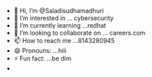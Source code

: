 - 👋 Hi, I’m @Saladisudhamadhuri
- 👀 I’m interested in ... cybersecurity 
- 🌱 I’m currently learning ...redhat
- 💞️ I’m looking to collaborate on ... careers.com
- 📫 How to reach me ...8143280945
- 😄 Pronouns: ...hiii
- ⚡ Fun fact: ...be dim
- 

<!---
Saladisudhamadhuri/Saladisudhamadhuri is a ✨ special ✨ repository because its `README.md` (this file) appears on your GitHub profile.
You can click the Preview link to take a look at your changes.
--->
